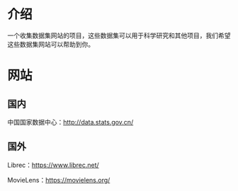 # 介绍
一个收集数据集网站的项目，这些数据集可以用于科学研究和其他项目，我们希望这些数据集网站可以帮助到你。

# 网站

## 国内

中国国家数据中心：http://data.stats.gov.cn/

## 国外

Librec：https://www.librec.net/

MovieLens：https://movielens.org/

